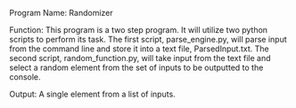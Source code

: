 Program Name:	Randomizer

Function:	This program is a two step program. It will utilize two python
		scripts to perform its task. The first script, parse_engine.py,
		will parse input from the command line and store it into a text
		file, ParsedInput.txt. The second script, random_function.py,
		will take input from the text file and select a random element
		from the set of inputs to be outputted to the console.

Output:		A single element from a list of inputs.
